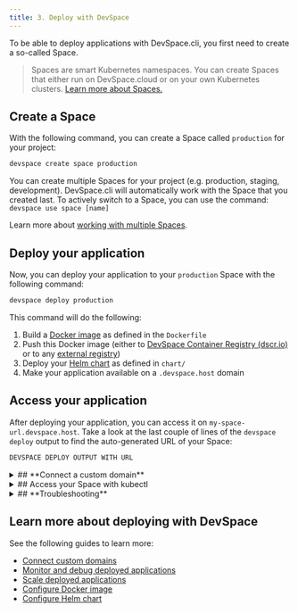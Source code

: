 ```yaml
---
title: 3. Deploy with DevSpace
---
```


To be able to deploy applications with DevSpace.cli, you first need to create a so-called Space.
> Spaces are smart Kubernetes namespaces. You can create Spaces that either run on DevSpace.cloud or on your own Kubernetes clusters. [Learn more about Spaces.](../spaces/what-are-spaces)

## Create a Space
With the following command, you can create a Space called `production` for your project:
```bash
devspace create space production
```
You can create multiple Spaces for your project (e.g. production, staging, development). DevSpace.cli will automatically work with the Space that you created last. To actively switch to a Space, you can use the command: `devspace use space [name]`

Learn more about [working with multiple Spaces](../spaces/switch-spaces).

## Deploy your application
Now, you can deploy your application to your `production` Space with the following command:
```bash
devspace deploy production
```
This command will do the following:
1. Build a [Docker image](../deployment/images) as defined in the `Dockerfile`
2. Push this Docker image (either to [DevSpace Container Registry (dscr.io)](../images/internal-registry) or to any [external registry](../images/external-registry))
3. Deploy your [Helm chart](../charts/what-are-helm-charts) as defined in `chart/`
4. Make your application available on a `.devspace.host` domain

## Access your application
After deploying your application, you can access it on `my-space-url.devspace.host`. Take a look at the last couple of lines of the `devspace deploy` output to find the auto-generated URL of your Space:
```bash
DEVSPACE DEPLOY OUTPUT WITH URL
```

<details>
<summary>
## **Connect a custom domain**
</summary>


</details>

<details>
<summary>
## Access your Space with kubectl
</summary>
Spaces can be used very much like any regular Kubernetes namespace. Therefore, you can run any `kubectl` command within your Space. This lets you manually access, debug or modify Kubernetes resources.

<details>
<summary>
### **Install kubectl**
</summary>


</details>

### Useful kubectl commands
Here is a list of common kubectl commands:

#### **View all pods in your Space**
```bash
kubectl get pods
```

</details>


<details>
<summary>
## **Troubleshooting**
</summary>

If you get an HTTP error when accessing your Space, the following guides can help you solve the most common issues:

### 404 Not Found

### 502 Bad Gateway

### 503 Service Unavailable

### 504 Gateway Timeout

### 500 Internal Server Error

</details>


## **Learn more about deploying with DevSpace**


See the following guides to learn more:
- [Connect custom domains](../deployment/domains)
- [Monitor and debug deployed applications](../deployment/debugging)
- [Scale deployed applications](../deployment/scaling)
- [Configure Docker image](../deployment/images)
- [Configure Helm chart](../deployment/charts)
